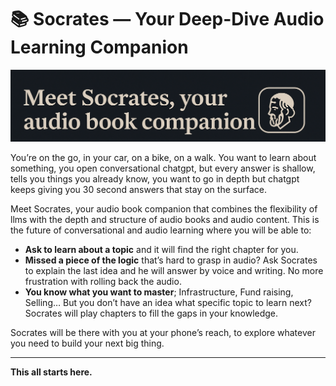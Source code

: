 # 📚 Socrates — Your Deep-Dive Audio Learning Companion

![Socrates Banner](banner.png)

You’re on the go, in your car, on a bike, on a walk. You want to learn about something, you open conversational chatgpt, but every answer is shallow, tells you things you already know, you want to go in depth but chatgpt keeps giving you 30 second answers that stay on the surface.

Meet Socrates, your audio book companion that combines the flexibility of llms with the depth and structure of audio books and audio content. This is the future of conversational and audio learning where you will be able to:

- **Ask to learn about a topic** and it will find the right chapter for you.
- **Missed a piece of the logic** that’s hard to grasp in audio? Ask Socrates to explain the last idea and he will answer by voice and writing. No more frustration with rolling back the audio.
- **You know what you want to master**; Infrastructure, Fund raising, Selling… But you don’t have an idea what specific topic to learn next? Socrates will play chapters to fill the gaps in your knowledge.

Socrates will be there with you at your phone’s reach, to explore whatever you need to build your next big thing.

---

**This all starts here.**
